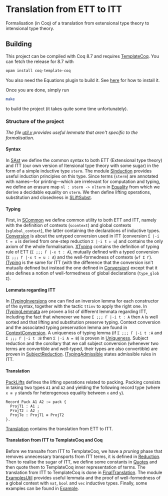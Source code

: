 # Translation from ETT to ITT

Formalisation (in Coq) of a translation from extensional type theory
to intensional type theory.

## Building

This project can be compiled with Coq 8.7 and requires
[TemplateCoq](https://github.com/Template-Coq/template-coq).
You can fetch the release for 8.7 with
```bash
opam install coq-template-coq
```
You also need the Equations plugin to build it.
See [here](http://mattam82.github.io/Coq-Equations/) for how to install it.

Once you are done, simply run
```bash
make
```
to build the project (it takes quite some time unfortunately).


### Structure of the project

*The file [util.v](https://github.com/TheoWinterhalter/ett-to-itt/blob/master/util.v)
provides useful lemmata that aren't specific to the formalisation.*

#### Syntax

In [SAst](https://github.com/TheoWinterhalter/ett-to-itt/blob/master/SAst.v)
we define the common syntax to both ETT (Extensional type theory) and ITT (our own version of Itensional
type theory with some sugar) in the form of a simple inductive type `sterm`.
The module [SInduction](https://github.com/TheoWinterhalter/ett-to-itt/blob/master/SInduction.v)
provides useful induction principles on this type. Since terms (`sterm`) are annotated with names—for
printing—which are irrelevant for computation and typing, we define an erasure map `nl : sterm -> nlterm`
in [Equality](https://github.com/TheoWinterhalter/ett-to-itt/blob/master/Equality.v)
from which we derive a decidable equality on `sterm`.
We then define lifting operations, substitution and closedness in
[SLiftSubst](https://github.com/TheoWinterhalter/ett-to-itt/blob/master/SLiftSubst.v).

#### Typing

First, in [SCommon](https://github.com/TheoWinterhalter/ett-to-itt/blob/master/SCommon.v)
we define common utility to both ETT and ITT, namely with the definition of contexts (`scontext`) and global
contexts (`sglobal_context`), the latter containing the declarations of inductive types.
[Conversion](https://github.com/TheoWinterhalter/ett-to-itt/blob/master/Conversion.v)
is about the untyped conversion used in ITT (conversion `Σ |-i t = u` is derived from one-step reduction
`Σ |-i t ▷ u`) and contains the only axiom of the whole formalisation.
[XTyping](https://github.com/TheoWinterhalter/ett-to-itt/blob/master/XTyping.v)
contains the definition of typing rule of ETT (`Σ ;;; Γ |-x t : A`), mutually defined with a typed
conversion (`Σ ;;; Γ |-x t = u : A`) and the well-formedness of contexts (`wf Σ Γ`).
[ITyping](https://github.com/TheoWinterhalter/ett-to-itt/blob/master/ITyping.v)
is the same for ITT (with the difference that the conversion isn't mutually defined but instead the
one defined in [Conversion](https://github.com/TheoWinterhalter/ett-to-itt/blob/master/Conversion.v))
except that it also defines a notion of well-formedness of global declarations (`type_glob Σ`).

#### Lemmata regarding ITT

In [ITypingInversions](https://github.com/TheoWinterhalter/ett-to-itt/blob/master/ITypingInversions.v)
one can find an inversion lemma for each constructor of the syntax, together with the tactic `ttinv`
to apply the right one.
In [ITypingLemmata](https://github.com/TheoWinterhalter/ett-to-itt/blob/master/ITypingLemmata.v)
are proven a list of different lemmata regarding ITT, including the fact that whenever we have
`Σ ;;; Γ |-i t : A` then `A` is well sorted and that lifting and substitution preserve typing.
Context conversion and the associated typing preservation lemma are found in
[ContextConversion](https://github.com/TheoWinterhalter/ett-to-itt/blob/master/ContextConversion.v).
A uniqueness of typing lemma (if `Σ ;;; Γ |-i t :A` and `Σ ;;; Γ |-i t :B` then `Σ |-i A = B`) is proven in
[Uniqueness](https://github.com/TheoWinterhalter/ett-to-itt/blob/master/Uniqueness.v).
Subject reduction and the corollary that we call subject conversion (whenever two terms are convertible
and well-typed, their types are also convertible) are proven in
[SubjectReduction](https://github.com/TheoWinterhalter/ett-to-itt/blob/master/SubjectReduction.v).
[ITypingAdmissible](https://github.com/TheoWinterhalter/ett-to-itt/blob/master/ITypingAdmissible.v)
states admissible rules in ITT.

#### Translation

[PackLifts](https://github.com/TheoWinterhalter/ett-to-itt/blob/master/PackLifts.v)
defines the lifting operations related to packing. Packing consists in taking two types `A1` and `A2`
and yielding the following record type (where `x ≅ y` stands for heterogenous equality between `x` and `y`).
```coq
Record Pack A1 A2 := pack {
  ProjT1 : A1 ;
  ProjT2 : A2 ;
  ProjTe : ProjT1 ≅ ProjT2
}.
```
[Translation](https://github.com/TheoWinterhalter/ett-to-itt/blob/master/Translation.v)
contains the translation from ETT to ITT.

#### Translation from ITT to TemplateCoq and Coq

Before we transalte from ITT to TemplateCoq, we have a *pruning* phase that removes unnecessary transports
from ITT terms, it is defined in
[Reduction](https://github.com/TheoWinterhalter/ett-to-itt/blob/master/Reduction.v).
Then to realise the sugar of ITT, we define some constants in
[Quotes](https://github.com/TheoWinterhalter/ett-to-itt/blob/master/Quotes.v)
and then quote them to TemplateCoq inner representation of terms.
The translation from ITT to TemplateCoq is done in
[FinalTranslation](https://github.com/TheoWinterhalter/ett-to-itt/blob/master/FinalTranslation.v).
The module [ExamplesUtil](https://github.com/TheoWinterhalter/ett-to-itt/blob/master/ExamplesUtil.v)
provides useful lemmata and the proof of well-formedness of a global context with `nat`, `bool` and `vec` inductive types.
Finally, some examples can be found in
[Example](https://github.com/TheoWinterhalter/ett-to-itt/blob/master/Example.v).
